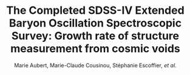 ---
no: "36"
title: "The Completed SDSS-IV Extended Baryon Oscillation Spectroscopic Survey: Growth rate of structure measurement from cosmic voids"
arxiv_link: "https://arxiv.org/abs/2007.09013"
arxiv_id: "2007.09013"
author: "Marie Aubert, Marie-Claude Cousinou, St&eacute;phanie Escoffier, <em>et al.</em>"
reviewed: False
---